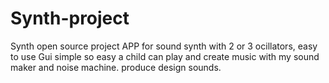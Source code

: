 # Synth-project
Synth open source project 
APP for sound synth with 2 or 3 ocillators, easy to use Gui simple so easy a child can play and create music with my sound maker and noise machine. 
produce design sounds. 
